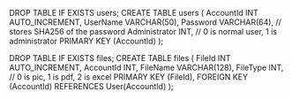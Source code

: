 DROP TABLE IF EXISTS users;
CREATE TABLE users 
(
AccountId INT AUTO_INCREMENT, 
UserName VARCHAR(50),
Password VARCHAR(64),           // stores SHA256 of the password
Administrator INT,              // 0 is normal user, 1 is administrator
PRIMARY KEY (AccountId)
);

DROP TABLE IF EXISTS files;
CREATE TABLE files 
(
FileId INT AUTO_INCREMENT, 
AccountId INT,
FileName VARCHAR(128), 
FileType INT,                   // 0 is pic, 1 is pdf, 2 is excel
PRIMARY KEY (FileId),
FOREIGN KEY (AccountId) REFERENCES User(AccountId)
);